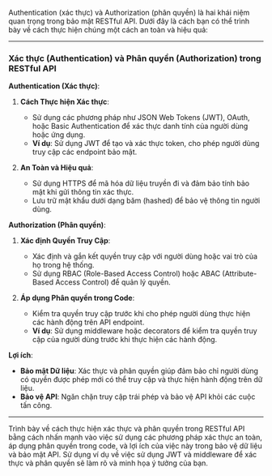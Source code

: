 Authentication (xác thực) và Authorization (phân quyền) là hai khái niệm quan trọng trong bảo mật RESTful API. Dưới đây là cách bạn có thể trình bày về cách thực hiện chúng một cách an toàn và hiệu quả:

---

### Xác thực (Authentication) và Phân quyền (Authorization) trong RESTful API

**Authentication (Xác thực)**:

1. **Cách Thực hiện Xác thực**:

   - Sử dụng các phương pháp như JSON Web Tokens (JWT), OAuth, hoặc Basic Authentication để xác thực danh tính của người dùng hoặc ứng dụng.
   - **Ví dụ**: Sử dụng JWT để tạo và xác thực token, cho phép người dùng truy cập các endpoint bảo mật.

2. **An Toàn và Hiệu quả**:
   - Sử dụng HTTPS để mã hóa dữ liệu truyền đi và đảm bảo tính bảo mật khi gửi thông tin xác thực.
   - Lưu trữ mật khẩu dưới dạng băm (hashed) để bảo vệ thông tin người dùng.

**Authorization (Phân quyền)**:

1. **Xác định Quyền Truy Cập**:

   - Xác định và gắn kết quyền truy cập với người dùng hoặc vai trò của họ trong hệ thống.
   - Sử dụng RBAC (Role-Based Access Control) hoặc ABAC (Attribute-Based Access Control) để quản lý quyền.

2. **Áp dụng Phân quyền trong Code**:
   - Kiểm tra quyền truy cập trước khi cho phép người dùng thực hiện các hành động trên API endpoint.
   - **Ví dụ**: Sử dụng middleware hoặc decorators để kiểm tra quyền truy cập của người dùng trước khi thực hiện các hành động.

**Lợi ích**:

- **Bảo mật Dữ liệu**: Xác thực và phân quyền giúp đảm bảo chỉ người dùng có quyền được phép mới có thể truy cập và thực hiện hành động trên dữ liệu.
- **Bảo vệ API**: Ngăn chặn truy cập trái phép và bảo vệ API khỏi các cuộc tấn công.

---

Trình bày về cách thực hiện xác thực và phân quyền trong RESTful API bằng cách nhấn mạnh vào việc sử dụng các phương pháp xác thực an toàn, áp dụng phân quyền trong code, và lợi ích của việc này trong bảo vệ dữ liệu và bảo mật API. Sử dụng ví dụ về việc sử dụng JWT và middleware để xác thực và phân quyền sẽ làm rõ và minh họa ý tưởng của bạn.
